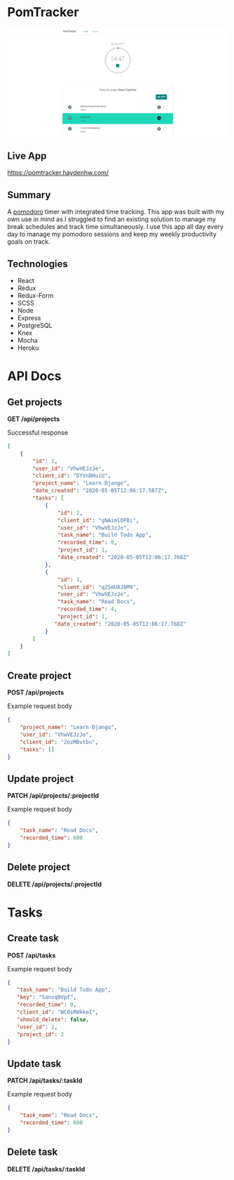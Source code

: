 PomTracker
=================
![App screenshot](public/images/pomtracker-screenshot.png)

## Live App
https://pomtracker.haydenhw.com/

## Summary
A [pomodoro](https://en.wikipedia.org/wiki/Pomodoro_Technique) timer with integrated time tracking. This app was built with my own use in mind as I
struggled to find an existing solution to manage my break schedules and track time simultaneously. I use this app all day every day to manage my pomodoro sessions and keep my weekly productivity goals on track.

## Technologies
* React
* Redux
* Redux-Form
* SCSS
* Node
* Express
* PostgreSQL
* Knex
* Mocha
* Heroku

API Docs
=================

## Get projects 

<strong>GET /api/projects</strong>

Successful response
```json
[
    {
        "id": 1,
        "user_id": "VhwVEJzJe",
        "client_id": "DYVnBHuiU",
        "project_name": "Learn Django",
        "date_created": "2020-05-05T12:06:17.587Z",
        "tasks": [
            {
                "id": 2,
                "client_id": "gNAimlOFBi",
                "user_id": "VhwVEJzJe",
                "task_name": "Build Todo App",
                "recorded_time": 0,
                "project_id": 1,
                "date_created": "2020-05-05T12:06:17.768Z"
            },
            {
                "id": 1,
                "client_id": "q2SmUAJbM9",
                "user_id": "VhwVEJzJe",
                "task_name": "Read Docs",
                "recorded_time": 4,
                "project_id": 1,
               "date_created": "2020-05-05T12:06:17.768Z"
            }
        ]
    }
]
```

## Create project 
<strong>POST /api/projects</strong>

Example request body
```json 
{
    "project_name": "Learn Django",
    "user_id": "VhwVEJzJe",
    "client_id": "2ozMBvtbu",
    "tasks": []
}
```

## Update project 
<strong>PATCH /api/projects/:projectId</strong>

Example request body
```json
{ 
    "task_name": "Read Docs",
    "recorded_time": 600
}
```
## Delete project 
<strong>DELETE /api/projects/:projectId</strong>

Tasks
=================

## Create task 
<strong>POST /api/tasks</strong>

Example request body
```json 
{
   "task_name": "Build Todo App",
   "key": "Sanvq9Vpf",
   "recorded_time": 0,
   "client_id": "WC0sRWkkoI",
   "should_delete": false,
   "user_id": 2,
   "project_id": 2
}
```

## Update task 
<strong>PATCH /api/tasks/:taskId</strong>

Example request body
```json
{ 
    "task_name": "Read Docs",
    "recorded_time": 600
}
```
## Delete task 
<strong>DELETE /api/tasks/:taskId</strong>
